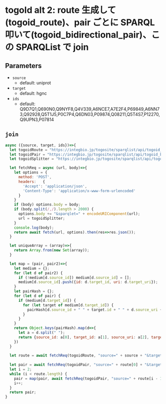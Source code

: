 # togoId alt 2: route 生成して(togoid_route)、pair ごとに SPARQL 叩いて(togoid_bidirectional_pair)、この SPARQList で join

## Parameters
* `source`
  * default: uniprot
* `target`
  * default: hgnc
* `ids`
  * default: Q9D7Q1,Q690N0,Q9NYF8,Q4V339,A6NCE7,A7E2F4,P69849,A6NN73,Q92928,Q5T1J5,P0C7P4,Q6DN03,P09874,Q08211,Q5T4S7,P12270,Q9UPN3,P07814

## `join`
```javascript
async ({source, target, ids})=>{
  let togoidRoute = "https://integbio.jp/togosite/sparqlist/api/togoid_route";
  let togoidPair = "https://integbio.jp/togosite/sparqlist/api/togoid_bidirectional_pair";
  let togoidSplitter = "https://integbio.jp/togosite/sparqlist/api/togoid_sparqlist_splitter";

  let fetchReq = async (url, body)=>{
    let options = {
      method: 'POST',
      headers:	 {
        'Accept': 'application/json',
        'Content-Type': 'application/x-www-form-urlencoded'
      }
    }
    if (body) options.body = body;
    if (body.split(/,/).length > 2000) {
      options.body += "&sparqlet=" + encodeURIComponent(url);
      url = togoidSplitter;
    }
    console.log(body);
    return await fetch(url, options).then(res=>res.json());
  }

  let uniqueArray = (array)=>{
    return Array.from(new Set(array));
  }

  let map = (pair, pair2)=>{
    let medium = {};
    for (let d of pair2) {
      if (!medium[d.source_id]) medium[d.source_id] = [];
      medium[d.source_id].push({id: d.target_id, uri: d.target_uri});
    }
    let pairHash = {};
    for (let d of pair) {
      if (medium[d.target_id]) {
        for (let target of medium[d.target_id]) {
          pairHash[d.source_id + " " + target.id + " " + d.source_uri + " " + target.uri] = true;
        }
      }
    }
    return Object.keys(pairHash).map(d=>{
      let a = d.split(" ");
      return {source_id: a[0], target_id: a[1], source_uri: a[2], target_uri: a[3]}
    })
  }
  
  let route = await fetchReq(togoidRoute, "source=" + source + "&target=" + target);
  
  let pair = await fetchReq(togoidPair, "source=" + route[0] + "&target=" + route[1] + "&ids=" + ids);
  let i = 2;
  while (i < route.length) {
    pair = map(pair, await fetchReq(togoidPair, "source=" + route[i - 1] + "&target=" + route[i] + "&ids=" + uniqueArray(pair.map(d=>d.target_id)).join(",")));
    i++;
  }
  return pair;
}
```